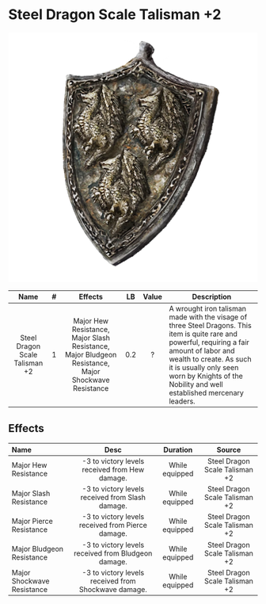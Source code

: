 # Steel Dragon Scale Talisman +2

![Copyrighted Image](SteelDragonScaleTalisman+2.png)

|              Name              | # |                                               Effects                                               | LB | Value | Description                                                                                                                                                                                                                                                               |
| :----------------------------: | :-: | :-------------------------------------------------------------------------------------------------: | :-: | :---: | ------------------------------------------------------------------------------------------------------------------------------------------------------------------------------------------------------------------------------------------------------------------------- |
| Steel Dragon Scale Talisman +2 | 1 | Major Hew Resistance, Major Slash Resistance, Major Bludgeon Resistance, Major Shockwave Resistance | 0.2 |   ?   | A wrought iron talisman made with the visage of three Steel Dragons. This item is quite rare and powerful, requiring a fair amount of labor and wealth to create. As such it is usually only seen worn by Knights of the Nobility and well established mercenary leaders. |

## Effects

| Name                       |                         Desc                         |    Duration    |             Source             |
| :------------------------- | :--------------------------------------------------: | :------------: | :----------------------------: |
| Major Hew Resistance       |    -3 to victory levels received from Hew damage.    | While equipped | Steel Dragon Scale Talisman +2 |
| Major Slash Resistance     |   -3 to victory levels received from Slash damage.   | While equipped | Steel Dragon Scale Talisman +2 |
| Major Pierce Resistance    |  -3 to victory levels received from Pierce damage.  | While equipped | Steel Dragon Scale Talisman +2 |
| Major Bludgeon Resistance  | -3 to victory levels received from Bludgeon damage. | While equipped | Steel Dragon Scale Talisman +2 |
| Major Shockwave Resistance | -3 to victory levels received from Shockwave damage. | While equipped | Steel Dragon Scale Talisman +2 |
